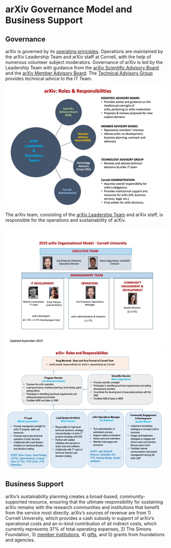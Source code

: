 # arXiv Governance Model and Business Support

## Governance
arXiv is governed by its [operating principles](/about/principles). Operations are maintained by the arXiv Leadership Team and arXiv staff at Cornell, with the help of numerous volunteer subject moderators. Governance of arXiv is led by the Leadership Team with guidance from the [arXiv Scientific Advisory Board](/about/people/scientific_ad_board) and the [arXiv Member Advisory Board](/about/people/member_ad_board). The [Technical Advisory Group](/about/people/technical_ad_group) provides technical advice to the IT Team.

![Image of arXiv Organizational Governance](images/org_governance.jpeg)

The arXiv team, consisting of the [arXiv Leadership Team](/people/leadership_team) and arXiv staff, is responsible for the operations and sustainability of arXiv.

![Image of organizational chart of arXiv team](images/arxiv_org_chart.jpeg)
![Image of roles and responsibilities of arXiv team](images/arxiv_roles-respns.jpeg)

## Business Support

arXiv’s sustainability planning creates a broad-based, community-supported resource, ensuring that the ultimate responsibility for sustaining arXiv remains with the research communities and institutions that benefit from the service most directly. arXiv’s sources of revenue are from 1) Cornell University, which provides a cash subsidy in support of arXiv’s operational costs and an in-kind contribution of all indirect costs, which currently represents 37% of total operating expenses, 2) The Simons Foundation, 3) [member institutions](about/membership), 4) [gifts](/about/give), and 5) grants from foundations and agencies.
